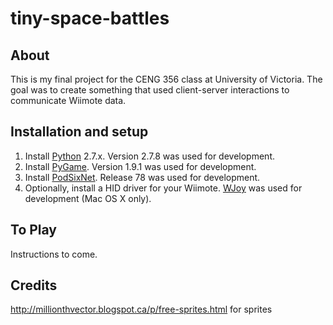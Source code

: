 tiny-space-battles
=========================

## About
This is my final project for the CENG 356 class at University of Victoria. The goal was to create something that used client-server interactions to communicate Wiimote data. 

## Installation and setup
1. Install [Python](https://www.python.org/downloads/) 2.7.x. Version 2.7.8 was used for development.
2. Install [PyGame](http://www.pygame.org/download.shtml). Version 1.9.1 was used for development.
3. Install [PodSixNet](http://mccormick.cx/projects/PodSixNet/). Release 78 was used for development. 
4. Optionally, install a HID driver for your Wiimote. [WJoy](https://code.google.com/p/wjoy/) was used for development (Mac OS X only).

## To Play
Instructions to come.

## Credits
http://millionthvector.blogspot.ca/p/free-sprites.html for sprites